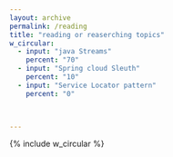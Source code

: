 ```yaml
---
layout: archive
permalink: /reading
title: "reading or reaserching topics"
w_circular:
  - input: "java Streams"
    percent: "70"
  - input: "Spring cloud Sleuth"
    percent: "10"
  - input: "Service Locator pattern"
    percent: "0"
  


---
```


 
{% include w_circular %}
<!-- 
{% include feature_row %} -->
